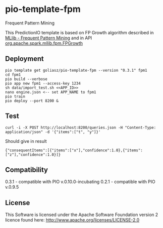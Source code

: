 # pio-template-fpm
Frequent Pattern Mining

This PredictionIO template is based on FP Growth algorithm described in [MLlib - Frequent Pattern Mining](https://spark.apache.org/docs/1.5.1/mllib-frequent-pattern-mining.html) and in API  [org.apache.spark.mllib.fpm.FPGrowth](https://spark.apache.org/docs/1.5.1/api/scala/index.html#org.apache.spark.mllib.fpm.FPGrowth)

## Deployment
```
pio template get goliasz/pio-template-fpm --version "0.3.1" fpm1
cd fpm1
pio build --verbose
pio app new fpm1 --access-key 1234
sh data/import_test.sh <<APP_ID>>
nano engine.json <-- set APP_NAME to fpm1
pio train
pio deploy --port 8200 &
```
## Test
```
curl -i -X POST http://localhost:8200/queries.json -H "Content-Type: application/json" -d '{"items":["t", "y"]}'
```
Should give in result
```
{"consequentItems":[{"items":["x"],"confidence":1.0},{"items":["z"],"confidence":1.0}]}
```

## Compatibility

0.3.1 - compatible with PIO v.0.10.0-incubating
0.2.1 - compatible with PIO v.0.9.5

## License
This Software is licensed under the Apache Software Foundation version 2 licence found here: http://www.apache.org/licenses/LICENSE-2.0

